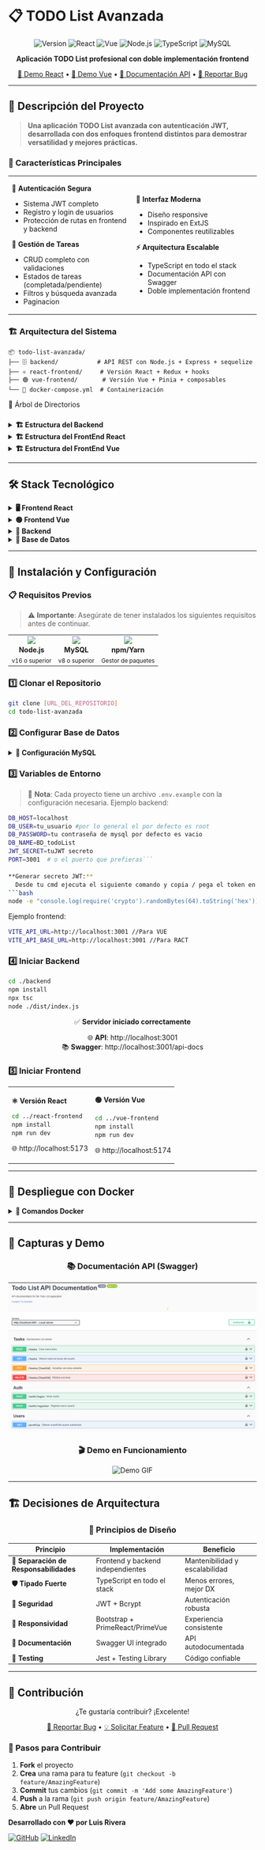 # 📋 TODO List Avanzada

<div align="center">

![Version](https://img.shields.io/badge/version-1.0.0-blue.svg)
![React](https://img.shields.io/badge/React-18.x-61DAFB.svg?logo=react)
![Vue](https://img.shields.io/badge/Vue-3.x-4FC08D.svg?logo=vue.js)
![Node.js](https://img.shields.io/badge/Node.js-18.x-339933.svg?logo=node.js)
![TypeScript](https://img.shields.io/badge/TypeScript-5.x-3178C6.svg?logo=typescript)
![MySQL](https://img.shields.io/badge/MySQL-8.x-4479A1.svg?logo=mysql)

**Aplicación TODO List profesional con doble implementación frontend**

[🚀 Demo React](#) • [🚀 Demo Vue](#) • [📖 Documentación API](#) • [🐛 Reportar Bug](#)

</div>

---

## 📖 Descripción del Proyecto

> **Una aplicación TODO List avanzada con autenticación JWT, desarrollada con dos enfoques frontend distintos para demostrar versatilidad y mejores prácticas.**

### 🎯 Características Principales

<table>
<tr>
<td width="50%">

**🔐 Autenticación Segura**
- Sistema JWT completo
- Registro y login de usuarios
- Protección de rutas en frontend y backend

**📝 Gestión de Tareas**
- CRUD completo con validaciones
- Estados de tareas (completada/pendiente)
- Filtros y búsqueda avanzada
- Paginacion
</td>
<td width="50%">

**🎨 Interfaz Moderna**
- Diseño responsive
- Inspirado en ExtJS
- Componentes reutilizables

**⚡ Arquitectura Escalable**
- TypeScript en todo el stack
- Documentación API con Swagger
- Doble implementación frontend

</td>
</tr>
</table>

### 🏗️ Arquitectura del Sistema

```
📦 todo-list-avanzada/
├── 🗄️ backend/           # API REST con Node.js + Express + sequelize
├── ⚛️ react-frontend/     # Versión React + Redux + hooks
├── 🟢 vue-frontend/       # Versión Vue + Pinia + composables
└── 🐳 docker-compose.yml  # Containerización
```

📁 Árbol de Directorios
### 
<details>
<summary><b>🏗️ Estructura del Backend</b></summary>

<br>

```
📦 backend/
├── 📁 @types/                    # Definiciones de tipos TypeScript
├── 📁 dist/                      # Código compilado de TypeScript
├── 📁 node_modules/              # Dependencias del proyecto
├── 📁 src/                       # Código fuente principal
│   ├── 📁 controllers/           # Controladores de rutas
│   │   ├── 📄 authController.ts    # Controlador de autenticación
│   │   └── 📄 taskController.ts    # Controlador de tareas
│   ├── 📁 middlewares/           # Middlewares personalizados
│   │   └── 📄 authMiddlewares.ts   # Middleware de autenticación JWT
│   ├── 📁 models/                # Modelos de base de datos (Sequelize)
│   │   ├── 📄 Task.ts              # Modelo de tareas
│   │   └── 📄 User.ts              # Modelo de usuarios
│   ├── 📁 routes/                # Definición de rutas
│   │   ├── 📄 authRoutes.ts        # Rutas de autenticación
│   │   └── 📄 taskRoutes.ts        # Rutas de tareas
│   ├── 📁 swagger/               # Documentación de API
│   │   └── 📄 schemas.ts           # Esquemas de Swagger
│   ├── 📁 utils/                 # Utilidades y helpers
│   │   ├── 📄 asyncHandlers.ts     # Manejadores asíncronos
│   │   ├── 📄 swagger.ts           # Configuración de Swagger
│   │   ├── 📄 database.ts          # Configuración de base de datos
│   │   └── 📄 index.ts             # Archivo principal del servidor
├── 📄 .env                       # Variables de entorno
├── 📄 .env.example              # Ejemplo de variables de entorno
├── 🐳 Dockerfile.dev            # Dockerfile para desarrollo
├── 🔒 package-lock.json         # Lock de dependencias
├── 📦 package.json              # Configuración del proyecto
└── ⚙️ tsconfig.json             # Configuración de TypeScript
```

</details>

<details>
<summary><b>🏗️ Estructura del FrontEnd React</b></summary>

<br>

```
📦 react-frontend/
├── 📁 src/                       # Código fuente principal
│   ├── 📁 api/                   # Servicios de API
│   │   ├── 📄 auth.ts              # Servicios de autenticación
│   │   └── 📄 tasks.ts             # Servicios de tareas
│   ├── 📁 assets/                # Recursos estáticos
│   ├── 📁 components/            # Componentes reutilizables
│   │   ├── 📁 login/             # Componentes de autenticación
│   │   │   ├── ⚛️ LoginForm.tsx      # Formulario de inicio de sesión
│   │   │   ├── ⚛️ RegisterForm.tsx   # Formulario de registro
│   │   │   ├── ⚛️ SelectForm.tsx     # Selector de formularios
│   │   │   └── ⚛️ Validators.tsx     # Validadores de formularios
│   │   └── 📁 table/             # Componentes de tabla
│   │       └── ⚛️ TaskTable.tsx      # Tabla de tareas
│   ├── 📁 pages/                 # Páginas principales
│   │   ├── ⚛️ AuthPage.tsx           # Página de autenticación
│   │   └── ⚛️ Dashboard.tsx          # Página principal/dashboard
│   ├── 📁 store/                 # Estado global (Redux)
│   │   ├── 📁 slices/            # Slices de Redux Toolkit
│   │   │   ├── 📄 authSlice.ts       # Estado de autenticación
│   │   │   └── 📄 taskSlice.ts       # Estado de tareas
│   │   └── 📄 index.ts             # Configuración del store
│   ├── 📁 styles/                # Estilos globales
│   ├── 📁 types/                 # Definiciones de TypeScript
│   │   └── ⚛️ Interfaces.tsx         # Interfaces de datos
│   ├── 📁 utils/                 # Utilidades
│   │   ├── 📄 axiosInstance.ts     # Configuración de Axios
│   │   └── 📄 toastUtils.ts        # Utilidades de notificaciones
│   ├── 🎨 App.css                # Estilos de la aplicación
│   ├── ⚛️ App.tsx                 # Componente principal
│   └── 🎨 index.css              # Estilos globales
```

</details>

<details>
<summary><b>🏗️ Estructura del FrontEnd Vue</b></summary>

<br>

```
📦 react-frontend/
├── 📁 src/                       # Código fuente principal
│   ├── 📁 assets/                # Recursos estáticos
│   ├── 📁 components/            # Componentes reutilizables
│   │   ├── 📁 login/             # Componentes de autenticación
│   │   │   ├── 🟢 RegisterForm.vue   # Formulario de registro
│   │       └── 🟢 TaskTable.vue      # Tabla de tareas
│   └── 📁 composables/             # Composables
│   │       └── 🟢 request.ts      # Conectrado de peticiones http
│   ├── 📁 pages/                 # Páginas principales
│   │   └── 🟢 Dashboard.vue     # Página principal/dashboard
│   │   ├── 🟢 Login.vue         # Página de Login
│   │   ├── 🟢 Register.vue      # Página de registro
│   ├── 📁 router/                 # Router
│   │   └── 📄 index.ts             # Configuración del router
│   ├── 📁 store/                 # Store global
│   │   └── 📄 task.ts             # Configuración del router
│   ├── 🎨 App.vue                # main de la aplicación
│   ├── ⚛️ main.js                 # min principal
│   └── 🎨 style.css              # Estilos globales
```

</details>


---

## 🛠️ Stack Tecnológico

<details>
<summary><b>🖥️ Frontend React</b></summary>

<br>

| Tecnología | Versión | Propósito |
|------------|---------|-----------|
| ![React](https://img.shields.io/badge/-React-61DAFB?logo=react&logoColor=white) | 18.x | Framework principal |
| ![TypeScript](https://img.shields.io/badge/-TypeScript-3178C6?logo=typescript&logoColor=white) | 5.x | Tipado estático |
| ![Redux](https://img.shields.io/badge/-Redux-764ABC?logo=redux&logoColor=white) | Toolkit | Gestión de estado |
| ![Vite](https://img.shields.io/badge/-Vite-646CFF?logo=vite&logoColor=white) | Latest | Build tool |
| ![PrimeReact](https://img.shields.io/badge/-PrimeReact-007AD9?logoColor=white) | Latest | Componentes UI |

</details>

<details>
<summary><b>🟢 Frontend Vue</b></summary>

<br>

| Tecnología | Versión | Propósito |
|------------|---------|-----------|
| ![Vue](https://img.shields.io/badge/-Vue.js-4FC08D?logo=vue.js&logoColor=white) | 3.x | Framework principal |
| ![TypeScript](https://img.shields.io/badge/-TypeScript-3178C6?logo=typescript&logoColor=white) | 5.x | Tipado estático |
| ![Pinia](https://img.shields.io/badge/-Pinia-FFD43B?logoColor=black) | Latest | Gestión de estado |
| ![Vite](https://img.shields.io/badge/-Vite-646CFF?logo=vite&logoColor=white) | Latest | Build tool |

</details>

<details>
<summary><b>🔧 Backend</b></summary>

<br>

| Tecnología | Versión | Propósito |
|------------|---------|-----------|
| ![Node.js](https://img.shields.io/badge/-Node.js-339933?logo=node.js&logoColor=white) | 18.x | Runtime |
| ![Express](https://img.shields.io/badge/-Express-000000?logo=express&logoColor=white) | Latest | Framework web |
| ![TypeScript](https://img.shields.io/badge/-TypeScript-3178C6?logo=typescript&logoColor=white) | 5.x | Tipado estático |
| ![Sequelize](https://img.shields.io/badge/-Sequelize-52B0E7?logo=sequelize&logoColor=white) | Latest | ORM |
| ![JWT](https://img.shields.io/badge/-JWT-000000?logo=jsonwebtokens&logoColor=white) | Latest | Autenticación |
| ![Swagger](https://img.shields.io/badge/-Swagger-85EA2D?logo=swagger&logoColor=black) | Latest | Documentación API |

</details>

<details>
<summary><b>💾 Base de Datos</b></summary>

<br>

| Tecnología | Versión | Propósito |
|------------|---------|-----------|
| ![MySQL](https://img.shields.io/badge/-MySQL-4479A1?logo=mysql&logoColor=white) | 8.x | Base de datos |

</details>

---

## 🚀 Instalación y Configuración

### 📋 Requisitos Previos

> ⚠️ **Importante**: Asegúrate de tener instalados los siguientes requisitos antes de continuar.

<table>
<tr>
<td align="center">
<img src="https://nodejs.org/static/images/logo.svg" width="50"><br>
<b>Node.js</b><br>
<sub>v16 o superior</sub>
</td>
<td align="center">
<img src="https://www.mysql.com/common/logos/logo-mysql-170x115.png" width="50"><br>
<b>MySQL</b><br>
<sub>v8 o superior</sub>
</td>
<td align="center">
<img src="https://upload.wikimedia.org/wikipedia/commons/d/db/Npm-logo.svg" width="50"><br>
<b>npm/Yarn</b><br>
<sub>Gestor de paquetes</sub>
</td>
</tr>
</table>

### 1️⃣ Clonar el Repositorio

```bash
git clone [URL_DEL_REPOSITORIO]
cd todo-list-avanzada
```

### 2️⃣ Configurar Base de Datos

<details>
<summary><b>🔧 Configuración MySQL</b></summary>

<br>

**Opción 1: MySQL Nativo**
```sql
CREATE DATABASE BD_todoList;
```

**Opción 2: Con XAMPP**
1. Descargar e instalar [XAMPP](https://www.apachefriends.org/)
2. Activar módulos MySQL y Apache
3. Crear la base de datos desde phpMyAdmin

</details>

### 3️⃣ Variables de Entorno

> 📝 **Nota**: Cada proyecto tiene un archivo `.env.example` con la configuración necesaria.
Ejemplo backend:

```bash
DB_HOST=localhost
DB_USER=tu_usuario #por lo general el por defecto es root
DB_PASSWORD=tu contraseña de mysql por defecto es vacio
DB_NAME=BD_todoList
JWT_SECRET=tuJWT secreto
PORT=3001  # o el puerto que prefieras```

**Generar secreto JWT:**
  Desde tu cmd ejecuta el siguiente comando y copia / pega el token en la variable JWT_SECRET
```bash
node -e "console.log(require('crypto').randomBytes(64).toString('hex'))"
```

Ejemplo frontend:

```bash
VITE_API_URL=http://localhost:3001 //Para VUE
VITE_API_BASE_URL=http://localhost:3001 //Para RACT
```

### 4️⃣ Iniciar Backend

```bash
cd ./backend
npm install
npx tsc
node ./dist/index.js
```

<div align="center">

✅ **Servidor iniciado correctamente**

🌐 **API**: http://localhost:3001  
📚 **Swagger**: http://localhost:3001/api-docs

</div>

### 5️⃣ Iniciar Frontend

<table>
<tr>
<td width="50%">

**⚛️ Versión React**
```bash
cd ../react-frontend
npm install
npm run dev
```
🌐 http://localhost:5173

</td>
<td width="50%">

**🟢 Versión Vue**
```bash
cd ../vue-frontend
npm install
npm run dev
```
🌐 http://localhost:5174

</td>
</tr>
</table>

---

## 🐳 Despliegue con Docker

<details>
<summary><b>🚀 Comandos Docker</b></summary>

<br>

**1. Construir y levantar contenedores:**
```bash
docker-compose up -d --build
```

**2. Ejecutar migraciones:**
```bash
docker-compose exec backend npx sequelize-cli db:migrate
```

**3. Acceder a servicios:**
- 🔗 **API**: http://localhost:3001
- ⚛️ **React**: http://localhost:5173  
- 🟢 **Vue**: http://localhost:5174
- 💾 **MySQL**: puerto 3306

**4. Detener servicios:**
```bash
docker-compose down
```

</details>

---

## 📸 Capturas y Demo

<div align="center">

### 📚 Documentación API (Swagger)
![Swagger UI](https://github.com/Luisio95/todo-list-avanzado/blob/main/react-frontend/src/swagger.png)

### 🎬 Demo en Funcionamiento
![Demo GIF](https://github.com/Luisio95/todo-list-avanzado/blob/main/react-frontend/src/video.gif)

</div>

---

## 🏗️ Decisiones de Arquitectura

<div align="center">

### 🎯 Principios de Diseño

</div>

| Principio | Implementación | Beneficio |
|-----------|---------------|-----------|
| **🔄 Separación de Responsabilidades** | Frontend y backend independientes | Mantenibilidad y escalabilidad |
| **🛡️ Tipado Fuerte** | TypeScript en todo el stack | Menos errores, mejor DX |
| **🔐 Seguridad** | JWT + Bcrypt | Autenticación robusta |
| **📱 Responsividad** | Bootstrap + PrimeReact/PrimeVue | Experiencia consistente |
| **📖 Documentación** | Swagger UI integrado | API autodocumentada |
| **🧪 Testing** | Jest + Testing Library | Código confiable |

---

## 🤝 Contribución

<div align="center">

¿Te gustaría contribuir? ¡Excelente! 

[🐛 Reportar Bug](../../issues) • [💡 Solicitar Feature](../../issues) • [🔀 Pull Request](../../pulls)

</div>

### 📝 Pasos para Contribuir

1. **Fork** el proyecto
2. **Crea** una rama para tu feature (`git checkout -b feature/AmazingFeature`)
3. **Commit** tus cambios (`git commit -m 'Add some AmazingFeature'`)
4. **Push** a la rama (`git push origin feature/AmazingFeature`)
5. **Abre** un Pull Request


**Desarrollado con ❤️ por Luis Rivera**

[![GitHub](https://img.shields.io/badge/-GitHub-181717?logo=github&logoColor=white)]([https://github.com/kuisio](https://github.com/Luisio95))
[![LinkedIn](https://img.shields.io/badge/-LinkedIn-0A66C2?logo=linkedin&logoColor=white)](https://www.linkedin.com/in/luis-felipe-rivera-granados-2488b2188/)

</div>
